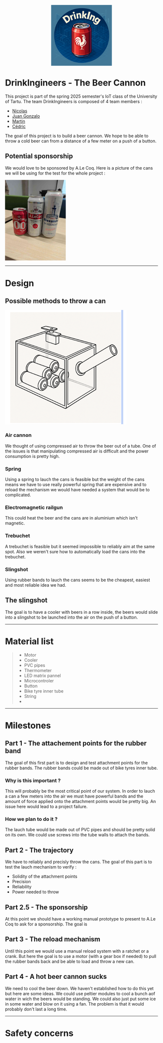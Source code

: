 <img src="Pictures/Logo.png" alt="DrinkenIngineers" width="200" style="display: block; margin: auto;"/>

# DrinkIngineers - The Beer Cannon 


This project is part of the spring 2025 semester's IoT class of the University of Tartu. 
The team DrinkIngineers is composed of 4 team members : 
- [Nicolas](https://github.com/heurkenn)
- [Juan Gonzalo](https://github.com/JuanGQCadavid)
- [Martin](https://github.com/LogicLobster)
- [Cédric](https://github.com/Pl0uf-tlt)

The goal of this project is to build a beer cannon. We hope to be able to throw a cold beer can from a distance of a few meter on a push of a button.

## Potential sponsorship

We would love to be sponsored by A.Le Coq. Here is a picture of the cans we will be using for the test for the whole project : 

<img src="Pictures/Beers.jpg" alt="A.Le Coq alcohol free beers" width="200"/>

---

# Design

## Possible methods to throw a can 

<img src="Pictures/First_drawing.png" alt="First drawing" width="400"/>

### Air cannon

We thought of using compressed air to throw the beer out of a tube. One of the issues is that manipulating compressed air is difficult and the power consumption is pretty high. 

### Spring 

Using a spring to lauch the cans is feasible but the weight of the cans means we have to use really powerful spring that are expensive and to reload the mechanism we would have needed a system that would be to complicated. 

### Electromagnetic railgun 

This could heat the beer and the cans are in aluminium which isn't magnetic. 

### Trebuchet 

A trebuchet is feasible but it seemed impossible to reliably aim at the same spot. Also we weren't sure how to automatically load the cans into the trebuchet. 

### Slingshot 

Using rubber bands to lauch the cans seems to be the cheapest, easiest and most reliable idea we had. 

## The slingshot 

The goal is to have a cooler with beers in a row inside, the beers would slide into a slingshot to be launched into the air on the push of a button. 


---

# Material list

> - Motor 
> - Cooler 
> - PVC pipes 
> - Thermometer
> - LED matrix pannel
> - Microcontroler
> - Button 
> - Bike tyre inner tube 
> - String 
> - 

--- 

# Milestones 

## Part 1 - The attachement points for the rubber band

The goal of this first part is to design and test attachment points for the rubber bands. The rubber bands could be made out of bike tyres inner tube. 

### Why is this important ? 

This will probably be the most critical point of our system. In order to lauch a can a few meters into the air we must have powerful bands and the amount of force applied onto the attachment points would be pretty big. An issue here would lead to a project failure. 

### How we plan to do it ?

The lauch tube would be made out of PVC pipes and should be pretty solid on its own. We could use screws into the tube walls to attach the bands. 

## Part 2 - The trajectory

We have to reliably and precisly throw the cans. The goal of this part is to test the lauch mechanism to verify :
- Solidity of the attachment points
- Precision
- Reliability
- Power needed to throw

## Part 2.5 - The sponsorship 

At this point we should have a working manual prototype to present to A.Le Coq to ask for a sponsorship. The goal is 

## Part 3 - The reload mechanism

Until this point we would use a manual reload system with a ratchet or a crank. But here the goal is to use a motor (with a gear box if needed) to pull the rubber bands back and be able to load and throw a new can. 

## Part 4 - A hot beer cannon sucks

We need to cool the beer down. We haven't established how to do this yet but here are some ideas. We could use peltier modules to cool a bunch aof water in wich the beers would be standing. We could also just put some ice in some water and blow on it using a fan. The problem is that it would probably don't last a long time.

---

# Safety concerns 

